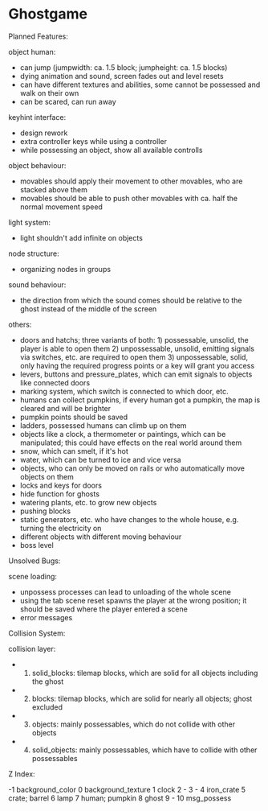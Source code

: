 # Ghostgame

Planned Features:

object human:
- can jump (jumpwidth: ca. 1.5 block; jumpheight: ca. 1.5 blocks)
- dying animation and sound, screen fades out and level resets
- can have different textures and abilities, some cannot be possessed and walk on their own
- can be scared, can run away

keyhint interface:
- design rework
- extra controller keys while using a controller
- while possessing an object, show all available controlls

object behaviour:
- movables should apply their movement to other movables, who are stacked above them
- movables should be able to push other movables with ca. half the normal movement speed

light system:
- light shouldn't add infinite on objects

node structure:
- organizing nodes in groups

sound behaviour:
- the direction from which the sound comes should be relative to the ghost instead of the middle of the screen

others:
- doors and hatchs; three variants of both: 1) possessable, unsolid, the player is able to open them
											2) unpossessable, unsolid, emitting signals via switches, etc. are required to open them
											3) unpossessable, solid, only having the required progress points or a key will grant you access
- levers, buttons and pressure_plates, which can emit signals to objects like connected doors
- marking system, which switch is connected to which door, etc.
- humans can collect pumpkins, if every human got a pumpkin, the map is cleared and will be brighter
- pumpkin points should be saved
- ladders, possessed humans can climb up on them
- objects like a clock, a thermometer or paintings, which can be manipulated; this could have effects on the real world around them
- snow, which can smelt, if it's hot
- water, which can be turned to ice and vice versa
- objects, who can only be moved on rails or who automatically move objects on them 
- locks and keys for doors
- hide function for ghosts
- watering plants, etc. to grow new objects
- pushing blocks
- static generators, etc. who have changes to the whole house, e.g. turning the electricity on
- different objects with different moving behaviour 
- boss level

Unsolved Bugs:

scene loading:
- unpossess processes can lead to unloading of the whole scene
- using the tab scene reset spawns the player at the wrong position; it should be saved where the player entered a scene
- error messages


Collision System:

collision layer:
- 1) solid_blocks: tilemap blocks, which are solid for all objects including the ghost
- 2) blocks: tilemap blocks, which are solid for nearly all objects; ghost excluded
- 3) objects: mainly possessables, which do not collide with other objects
- 4) solid_objects: mainly possessables, which have to collide with other possessables


Z Index:

-1	background_color
0	background_texture
1	clock
2	-
3	-
4	iron_crate
5	crate; barrel
6	lamp
7	human; pumpkin
8	ghost
9	-
10	msg_possess

